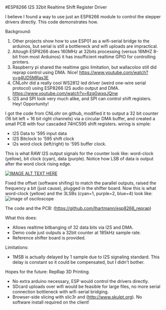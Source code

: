#ESP8266 I2S 32bit Realtime Shift Register Driver 

I believe I found a way to use just an ESP8266 module to control the stepper drivers directly. This code demonstrates how.

Background:

1.  Other projects show how to use ESP01 as a wifi-serial bridge to the arduinos, but serial is still a bottleneck and wifi uploads are impractical.
2.  Altough ESP8266 does 160MHz at 32bits processing (versus 16MHZ 8-bit from most Arduinos) it has insufficient realtime GPIO for controlling printers.
3.  Raspberry pi shared the realtime gpio limitation, but wallacoloo still did reprap control using DMA. Nice! https://www.youtube.com/watch?v=g4UD5MRas3E
4.  CNLohr did a really cool WS2812 led driver (weird one-wire serial protocol) using ESP8266 I2S audio output and DMA. https://www.youtube.com/watch?v=6zqGwxqJQnw
5.  I2S and SPI look very much alike, and SPI can control shift registers. Hey! Opportunity!

I got the code from CNLohr on github, modified it to output a 32 bit counter (16 bit left + 16 bit right channels) via a circular DMA buffer, and created a small PCB with four cascaded 74HC595 shift registers. wiring is simple:
- I2S Data to '595 input data
- I2S Bitclock to '595 shift clock
- I2s word clock (left/right) to '595 buffer clock.

This is what RAW I2S output signals for the counter look like: word-clock (yellow), bit clock (cyan), data (purple). Notice how LSB of data is output after the word clock rising edge.

[![IMAGE ALT TEXT HERE](http://img.youtube.com/vi/Fhat7x_vPLw/0.jpg)](http://www.youtube.com/watch?v=Fhat7x_vPLw)

Fixed the offset (software shifing) to match the parallel outputs, raised the frequency a bit (just cause), plugged in the shifter board. Now this is what word-clock (yellow) and the 3LSBs (cyan=1, purple=2, blue=4) look like:
![image of osciloscope](https://github.com/lhartmann/esp8266_reprap/blob/master/images/Counter%20-%20Word_clock%20and%203LSBs.png?raw=true)

The code and the PCB: (https://github.com/lhartmann/esp8266_reprap)

What this does:

- Allows realtime bitbanging of 32 data bits via I2S and DMA.
- Demo code just outputs a 32bit counter at 185kHz sample rate.
- Reference shifter board is provided.

Limitations:

- 1MSB is actually delayed by 1 sample due to I2S signaling standard. This delay is constant so it could be compensated, but I didn't bother.

Hopes for the future: RepRap 3D Printing.

- No extra arduino necessary, ESP would control the drivers directly.
- SDcard uploads over wifi would be feasible for large files, no more serial connection bottleneck with wifi-serial bridging. 
- Browser-side slicing with slic3r and (http://www.skulpt.org). No software install required on the client!
